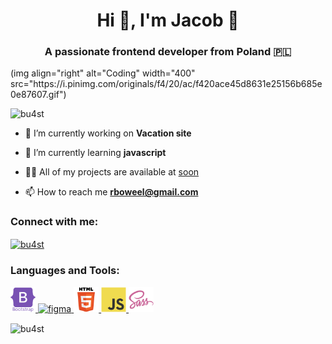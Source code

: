 <h1 align="center">Hi 👋, I'm Jacob 🤙</h1>
<h3 align="center">A passionate frontend developer from Poland 🇵🇱</h3>
(img align="right" alt="Coding" width="400" src="https://i.pinimg.com/originals/f4/20/ac/f420ace45d8631e25156b685e0e87607.gif")

<p align="left"> <img src="https://komarev.com/ghpvc/?username=bu4st&label=Profile%20views&color=0e75b6&style=flat" alt="bu4st" /> </p>



- 🔭 I’m currently working on **Vacation site**

- 🌱 I’m currently learning **javascript**

- 👨‍💻 All of my projects are available at [soon](soon)

- 📫 How to reach me **rboweel@gmail.com**

<h3 align="left">Connect with me:</h3>
<p align="left">
<a href="https://codepen.io/bu4st" target="blank"><img align="center" src="https://raw.githubusercontent.com/rahuldkjain/github-profile-readme-generator/master/src/images/icons/Social/codepen.svg" alt="bu4st" height="30" width="40" /></a>
</p>

<h3 align="left">Languages and Tools:</h3>
<p align="left"> <a href="https://getbootstrap.com" target="_blank" rel="noreferrer"> <img src="https://raw.githubusercontent.com/devicons/devicon/master/icons/bootstrap/bootstrap-plain-wordmark.svg" alt="bootstrap" width="40" height="40"/> </a> <a href="https://www.figma.com/" target="_blank" rel="noreferrer"> <img src="https://www.vectorlogo.zone/logos/figma/figma-icon.svg" alt="figma" width="40" height="40"/> </a> <a href="https://www.w3.org/html/" target="_blank" rel="noreferrer"> <img src="https://raw.githubusercontent.com/devicons/devicon/master/icons/html5/html5-original-wordmark.svg" alt="html5" width="40" height="40"/> </a> <a href="https://developer.mozilla.org/en-US/docs/Web/JavaScript" target="_blank" rel="noreferrer"> <img src="https://raw.githubusercontent.com/devicons/devicon/master/icons/javascript/javascript-original.svg" alt="javascript" width="40" height="40"/> </a> <a href="https://sass-lang.com" target="_blank" rel="noreferrer"> <img src="https://raw.githubusercontent.com/devicons/devicon/master/icons/sass/sass-original.svg" alt="sass" width="40" height="40"/> </a> </p>

<p><img align="center" src="https://github-readme-stats.vercel.app/api/top-langs?username=bu4st&show_icons=true&locale=en&layout=compact" alt="bu4st" /></p>
